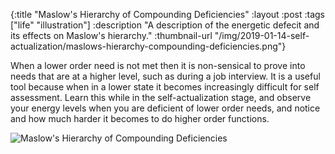 {:title "Maslow's Hierarchy of Compounding Deficiencies"
 :layout :post
 :tags ["life" "illustration"]
 :description "A description of the energetic defecit and its effects on Maslow's hierarchy."
 :thumbnail-url "/img/2019-01-14-self-actualization/maslows-hierarchy-compounding-deficiencies.png"}

When a lower order need is not met then it is non-sensical to prove into needs
that are at a higher level, such as during a job interview. It is a useful tool
because when in a lower state it becomes increasingly difficult for self
assessment. Learn this while in the self-actualization stage, and observe
your energy levels when you are deficient of lower order needs, and 
notice  and how much
harder it becomes to do higher order functions.

![Maslow's Hierarchy of Compounding Deficiencies](/img/2019-01-14-self-actualization/maslows-hierarchy-compounding-deficiencies.png)


